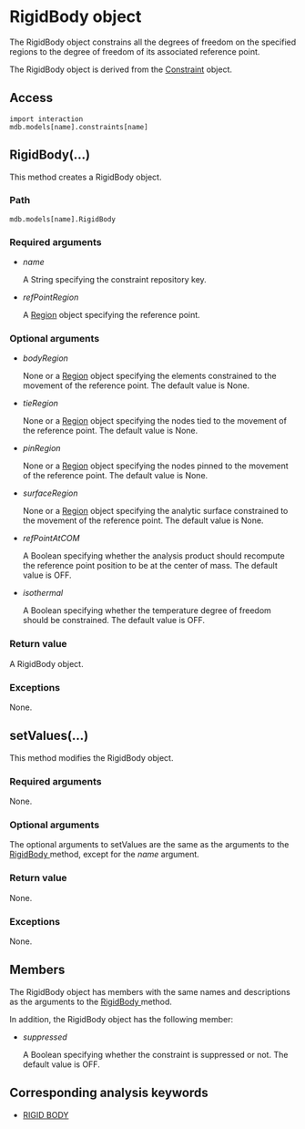 # RigidBody object

The RigidBody object constrains all the degrees of freedom on the specified regions to the degree of freedom of its associated reference point.

The RigidBody object is derived from the [Constraint](https://help.3ds.com/2022/english/DSSIMULIA_Established/SIMACAEKERRefMap/simaker-c-constraintpyc.htm?ContextScope=all) object.

## Access

```
import interaction
mdb.models[name].constraints[name]
```

## RigidBody(...)



This method creates a RigidBody object.



### Path

```
mdb.models[name].RigidBody
```

### Required arguments

- *name*

  A String specifying the constraint repository key.

- *refPointRegion*

  A [Region](https://help.3ds.com/2022/english/DSSIMULIA_Established/SIMACAEKERRefMap/simaker-c-regionpyc.htm?ContextScope=all) object specifying the reference point.

### Optional arguments

- *bodyRegion*

  None or a [Region](https://help.3ds.com/2022/english/DSSIMULIA_Established/SIMACAEKERRefMap/simaker-c-regionpyc.htm?ContextScope=all) object specifying the elements constrained to the movement of the reference point. The default value is None.

- *tieRegion*

  None or a [Region](https://help.3ds.com/2022/english/DSSIMULIA_Established/SIMACAEKERRefMap/simaker-c-regionpyc.htm?ContextScope=all) object specifying the nodes tied to the movement of the reference point. The default value is None.

- *pinRegion*

  None or a [Region](https://help.3ds.com/2022/english/DSSIMULIA_Established/SIMACAEKERRefMap/simaker-c-regionpyc.htm?ContextScope=all) object specifying the nodes pinned to the movement of the reference point. The default value is None.

- *surfaceRegion*

  None or a [Region](https://help.3ds.com/2022/english/DSSIMULIA_Established/SIMACAEKERRefMap/simaker-c-regionpyc.htm?ContextScope=all) object specifying the analytic surface constrained to the movement of the reference point. The default value is None.

- *refPointAtCOM*

  A Boolean specifying whether the analysis product should recompute the reference point position to be at the center of mass. The default value is OFF.

- *isothermal*

  A Boolean specifying whether the temperature degree of freedom should be constrained. The default value is OFF.

### Return value

A RigidBody object.

### Exceptions

None.



## setValues(...)



This method modifies the RigidBody object.



### Required arguments

None.

### Optional arguments

The optional arguments to setValues are the same as the arguments to the [RigidBody ](https://help.3ds.com/2022/english/DSSIMULIA_Established/SIMACAEKERRefMap/simaker-c-rigidbodypyc.htm?ContextScope=all#simaker-rigidbodyrigidbodypyc)method, except for the *name* argument.

### Return value

None.

### Exceptions

None.



## Members

The RigidBody object has members with the same names and descriptions as the arguments to the [RigidBody ](https://help.3ds.com/2022/english/DSSIMULIA_Established/SIMACAEKERRefMap/simaker-c-rigidbodypyc.htm?ContextScope=all#simaker-rigidbodyrigidbodypyc)method.

In addition, the RigidBody object has the following member:

- *suppressed*

  A Boolean specifying whether the constraint is suppressed or not. The default value is OFF.



## Corresponding analysis keywords

- [RIGID BODY](https://help.3ds.com/2022/english/DSSIMULIA_Established/SIMACAEKEYRefMap/simakey-r-rigidbody.htm?ContextScope=all#simakey-r-rigidbody)